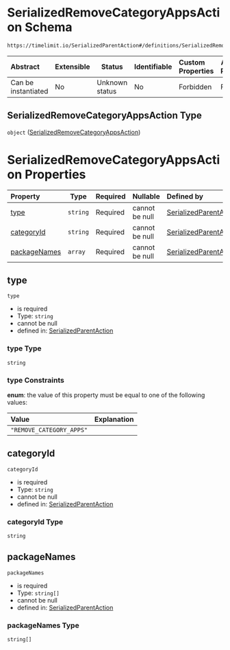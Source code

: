 # SerializedRemoveCategoryAppsAction Schema

```txt
https://timelimit.io/SerializedParentAction#/definitions/SerializedRemoveCategoryAppsAction
```




| Abstract            | Extensible | Status         | Identifiable | Custom Properties | Additional Properties | Access Restrictions | Defined In                                                                                        |
| :------------------ | ---------- | -------------- | ------------ | :---------------- | --------------------- | ------------------- | ------------------------------------------------------------------------------------------------- |
| Can be instantiated | No         | Unknown status | No           | Forbidden         | Forbidden             | none                | [SerializedParentAction.schema.json\*](SerializedParentAction.schema.json "open original schema") |

## SerializedRemoveCategoryAppsAction Type

`object` ([SerializedRemoveCategoryAppsAction](serializedparentaction-definitions-serializedremovecategoryappsaction.md))

# SerializedRemoveCategoryAppsAction Properties

| Property                      | Type     | Required | Nullable       | Defined by                                                                                                                                                                                                                                            |
| :---------------------------- | -------- | -------- | -------------- | :---------------------------------------------------------------------------------------------------------------------------------------------------------------------------------------------------------------------------------------------------- |
| [type](#type)                 | `string` | Required | cannot be null | [SerializedParentAction](serializedparentaction-definitions-serializedremovecategoryappsaction-properties-type.md "https&#x3A;//timelimit.io/SerializedParentAction#/definitions/SerializedRemoveCategoryAppsAction/properties/type")                 |
| [categoryId](#categoryid)     | `string` | Required | cannot be null | [SerializedParentAction](serializedparentaction-definitions-serializedremovecategoryappsaction-properties-categoryid.md "https&#x3A;//timelimit.io/SerializedParentAction#/definitions/SerializedRemoveCategoryAppsAction/properties/categoryId")     |
| [packageNames](#packagenames) | `array`  | Required | cannot be null | [SerializedParentAction](serializedparentaction-definitions-serializedremovecategoryappsaction-properties-packagenames.md "https&#x3A;//timelimit.io/SerializedParentAction#/definitions/SerializedRemoveCategoryAppsAction/properties/packageNames") |

## type




`type`

-   is required
-   Type: `string`
-   cannot be null
-   defined in: [SerializedParentAction](serializedparentaction-definitions-serializedremovecategoryappsaction-properties-type.md "https&#x3A;//timelimit.io/SerializedParentAction#/definitions/SerializedRemoveCategoryAppsAction/properties/type")

### type Type

`string`

### type Constraints

**enum**: the value of this property must be equal to one of the following values:

| Value                    | Explanation |
| :----------------------- | ----------- |
| `"REMOVE_CATEGORY_APPS"` |             |

## categoryId




`categoryId`

-   is required
-   Type: `string`
-   cannot be null
-   defined in: [SerializedParentAction](serializedparentaction-definitions-serializedremovecategoryappsaction-properties-categoryid.md "https&#x3A;//timelimit.io/SerializedParentAction#/definitions/SerializedRemoveCategoryAppsAction/properties/categoryId")

### categoryId Type

`string`

## packageNames




`packageNames`

-   is required
-   Type: `string[]`
-   cannot be null
-   defined in: [SerializedParentAction](serializedparentaction-definitions-serializedremovecategoryappsaction-properties-packagenames.md "https&#x3A;//timelimit.io/SerializedParentAction#/definitions/SerializedRemoveCategoryAppsAction/properties/packageNames")

### packageNames Type

`string[]`
